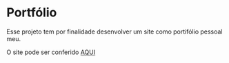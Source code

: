# Portfólio

Esse projeto tem por finalidade desenvolver um site como portifólio pessoal meu.

O site pode ser conferido [AQUI](https://igor-wolf.github.io/)
